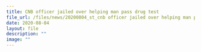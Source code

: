 ```yaml
---
title: CNB officer jailed over helping man pass drug test
file_url: /files/news/20200804_st_cnb officer jailed over helping man pass drug test.pdf
date: 2020-08-04
layout: file
description: ""
image: ""
---
```

